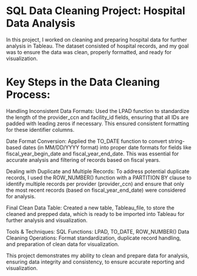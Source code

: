 # SQL Data Cleaning Project: Hospital Data Analysis
In this project, I worked on cleaning and preparing hospital data for further analysis in Tableau. The dataset consisted of hospital records, and my goal was to ensure the data was clean, properly formatted, and ready for visualization.

# Key Steps in the Data Cleaning Process:


 Handling Inconsistent Data Formats:
Used the LPAD function to standardize the length of the provider_ccn and facility_id fields, ensuring that all IDs are padded with leading zeros if necessary. This ensured consistent formatting for these identifier columns.

 Date Format Conversion:
Applied the TO_DATE function to convert string-based dates (in MM/DD/YYYY format) into proper date formats for fields like fiscal_year_begin_date and fiscal_year_end_date. This was essential for accurate analysis and filtering of records based on fiscal years.

 Dealing with Duplicate and Multiple Records:
To address potential duplicate records, I used the ROW_NUMBER() function with a PARTITION BY clause to identify multiple records per provider (provider_ccn) and ensure that only the most recent records (based on fiscal_year_end_date) were considered for analysis.

 Final Clean Data Table:
Created a new table, Tableau_file, to store the cleaned and prepped data, which is ready to be imported into Tableau for further analysis and visualization.

 Tools & Techniques:
SQL Functions: LPAD, TO_DATE, ROW_NUMBER()
Data Cleaning Operations: Format standardization, duplicate record handling, and preparation of clean data for visualization.

This project demonstrates my ability to clean and prepare data for analysis, ensuring data integrity and consistency, to ensure accurate reporting and visualization.
